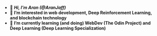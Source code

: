 - 👋 ***Hi, I’m Aran (@AranJaff)***
- 👀 **I’m interested in web development, Deep Reinforcement Learning, and blockchain technology**
- 🌱 **I’m currently learning (and doing) WebDev (The Odin Project) and Deep Learning (Deep Learning Specialization)**

<!---
AranJaff/AranJaff is a ✨ special ✨ repository because its `README.md` (this file) appears on your GitHub profile.
You can click the Preview link to take a look at your changes.
--->
